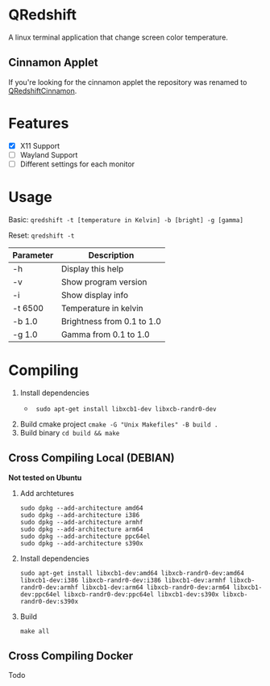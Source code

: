 QRedshift
===
A linux terminal application that change screen color temperature.

## Cinnamon Applet

If you're looking for the cinnamon applet the repository was renamed
to [QRedshiftCinnamon](https://github.com/raphaelquintao/QRedshiftCinnamon).

# Features

- [x] X11 Support
- [ ] Wayland Support
- [ ] Different settings for each monitor

# Usage

Basic: `qredshift -t [temperature in Kelvin] -b [bright] -g [gamma]`

Reset: `qredshift -t`

| Parameter | Description                |
|-----------|----------------------------|
| -h        | Display this help          |
| -v        | Show program version       |
| -i        | Show display info          |
| -t 6500   | Temperature in kelvin      |
| -b 1.0    | Brightness from 0.1 to 1.0 |
| -g 1.0    | Gamma from 0.1 to 1.0      |

# Compiling
1. Install dependencies
   * ```shell
      sudo apt-get install libxcb1-dev libxcb-randr0-dev
     ```
2. Build cmake project `cmake -G "Unix Makefiles" -B build .`
3. Build binary `cd build && make`

## Cross Compiling Local (DEBIAN)
**Not tested on Ubuntu**

1. Add archtetures
   ```shell
   sudo dpkg --add-architecture amd64  
   sudo dpkg --add-architecture i386   
   sudo dpkg --add-architecture armhf  
   sudo dpkg --add-architecture arm64  
   sudo dpkg --add-architecture ppc64el
   sudo dpkg --add-architecture s390x  
   ```
2. Install dependencies
   ```shell
   sudo apt-get install libxcb1-dev:amd64 libxcb-randr0-dev:amd64 libxcb1-dev:i386 libxcb-randr0-dev:i386 libxcb1-dev:armhf libxcb-randr0-dev:armhf libxcb1-dev:arm64 libxcb-randr0-dev:arm64 libxcb1-dev:ppc64el libxcb-randr0-dev:ppc64el libxcb1-dev:s390x libxcb-randr0-dev:s390x  
   ```
3. Build
   ```shell
   make all
   ```


## Cross Compiling Docker
 Todo



